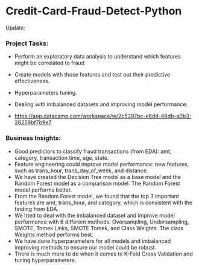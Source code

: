 # Credit-Card-Fraud-Detect-Python
Update:

### Project Tasks:
- Perform an exploratory data analysis to understand which features might be correlated to fraud
-	Create models with those features and test out their predictive effectiveness.
- Hyperparameters tuning.
- Dealing with imbalanced datasets and improving model performance.


- https://app.datacamp.com/workspace/w/2c5397bc-e6dd-46db-a0b3-28259bf7b9e7

### Business Insights:
- Good predictors to classify fraud transactions (from EDA): amt, category, transaction time, age, state.
- Feature engineering could improve model performance: new features, such as trans_hour, trans_day_of_week, and distance.
- We have created the Decision Tree model as a base model and the Random Forest model as a comparison model. The Random Forest model performs better.
- From the Random Forest model, we found that the top 3 important features are amt, trans_hour, and category, which is consistent with the finding from EDA.
- We tried to deal with the imbalanced dataset and improve model performance with 6 different methods: Oversampling, Undersampling, SMOTE, Tomek Links, SMOTE Tomek, and Class Weights. The class Weights method performs best.
- We have done hyperparameters for all models and imbalanced improving methods to ensure our model could be robust.
- There is much more to do when it comes to K-Fold Cross Validation and tuning hyperparameters.
